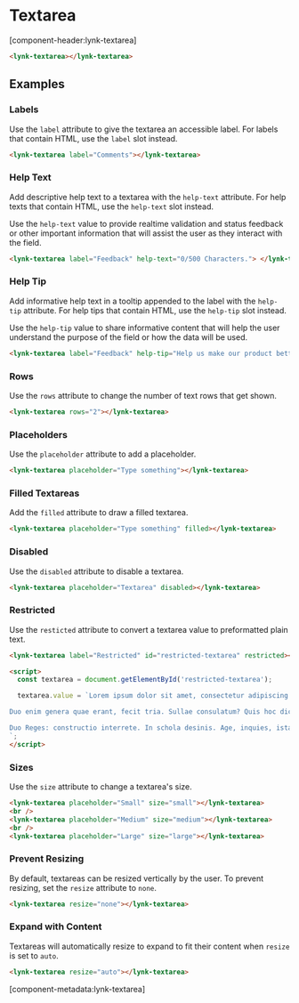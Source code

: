 # Textarea

[component-header:lynk-textarea]

```html preview
<lynk-textarea></lynk-textarea>
```

## Examples

### Labels

Use the `label` attribute to give the textarea an accessible label. For labels that contain HTML, use the `label` slot instead.

```html preview
<lynk-textarea label="Comments"></lynk-textarea>
```

### Help Text

Add descriptive help text to a textarea with the `help-text` attribute. For help texts that contain HTML, use the `help-text` slot instead.

Use the `help-text` value to provide realtime validation and status feedback or other important information that will assist the user as they interact with the field.

```html preview
<lynk-textarea label="Feedback" help-text="0/500 Characters."> </lynk-textarea>
```

### Help Tip

Add informative help text in a tooltip appended to the label with the `help-tip` attribute. For help tips that contain HTML, use the `help-tip` slot instead.

Use the `help-tip` value to share informative content that will help the user understand the purpose of the field or how the data will be used.

```html preview
<lynk-textarea label="Feedback" help-tip="Help us make our product better! Please don't include any personally identifiable information."></lynk-textarea>
```

### Rows

Use the `rows` attribute to change the number of text rows that get shown.

```html preview
<lynk-textarea rows="2"></lynk-textarea>
```

### Placeholders

Use the `placeholder` attribute to add a placeholder.

```html preview
<lynk-textarea placeholder="Type something"></lynk-textarea>
```

### Filled Textareas

Add the `filled` attribute to draw a filled textarea.

```html preview
<lynk-textarea placeholder="Type something" filled></lynk-textarea>
```

### Disabled

Use the `disabled` attribute to disable a textarea.

```html preview
<lynk-textarea placeholder="Textarea" disabled></lynk-textarea>
```

### Restricted

Use the `resticted` attribute to convert a textarea value to preformatted plain text.

```html preview
<lynk-textarea label="Restricted" id="restricted-textarea" restricted></lynk-textarea>

<script>
  const textarea = document.getElementById('restricted-textarea');

  textarea.value = `Lorem ipsum dolor sit amet, consectetur adipiscing elit. Negat esse eam, inquit, propter se expetendam. An hoc usque quaque, aliter in vita? Pauca mutat vel plura sane; Sit enim idem caecus, debilis.

Duo enim genera quae erant, fecit tria. Sullae consulatum? Quis hoc dicit?

Duo Reges: constructio interrete. In schola desinis. Age, inquies, ista parva sunt.
`;
</script>
```

### Sizes

Use the `size` attribute to change a textarea's size.

```html preview
<lynk-textarea placeholder="Small" size="small"></lynk-textarea>
<br />
<lynk-textarea placeholder="Medium" size="medium"></lynk-textarea>
<br />
<lynk-textarea placeholder="Large" size="large"></lynk-textarea>
```

### Prevent Resizing

By default, textareas can be resized vertically by the user. To prevent resizing, set the `resize` attribute to `none`.

```html preview
<lynk-textarea resize="none"></lynk-textarea>
```

### Expand with Content

Textareas will automatically resize to expand to fit their content when `resize` is set to `auto`.

```html preview
<lynk-textarea resize="auto"></lynk-textarea>
```

[component-metadata:lynk-textarea]
